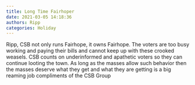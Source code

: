 ```yaml
---
title: Long Time Fairhoper
date: 2021-03-05 14:18:36
authors: Ripp
categories: Holiday
---
```


 Ripp,
CSB not only runs Fairhope, it owns Fairhope.  The voters are too busy working and paying their bills and cannot keep up with these crooked weasels.  CSB counts on underinformed and apathetic voters so they can continue looting the town.
As long as the masses allow such behavior then the masses deserve what they get and what they are getting is a big reaming job compliments of the CSB Group